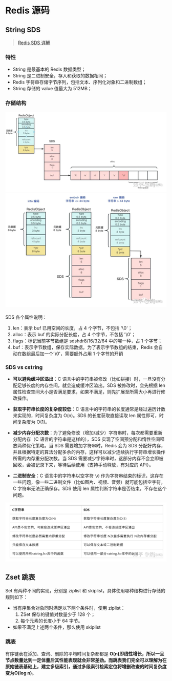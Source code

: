 # Redis 源码

## String SDS

> [Redis SDS 详解](https://zhuanlan.zhihu.com/p/615174662)

### 特性

- String 是最基本的 Redis 数据类型；
- String 是二进制安全，存入和获取的数据相同；
- Redis 字符串存储字节序列，包括文本、序列化对象和二进制数组；
- String 存储的 value 值最大为 512MB；

### 存储结构

<img src="https://raw.githubusercontent.com/Moriic/picture/main/image/1712201094_0.webp" alt="v2-7f4d7cd708fa71cb37083b1566451420_1440w" style="zoom:50%;" />

<img src="https://raw.githubusercontent.com/Moriic/picture/main/image/1712201211_0.webp" alt="v2-068fb4179343c0f2c9f8fe50306e29dd_1440w" style="zoom:50%;" />

SDS 各个属性说明：

1. len：表示 buf 已用空间的长度，占 4 个字节，不包括 '\0'；
2. alloc：表示 buf 的实际分配长度，占 4 个字节，不包括 '\0'；
3. flags：标记当前字节数组是 sdshdr8/16/32/64 中的哪一种，占 1 个字节；
4. buf：表示字节数组，保存实际数据。为了表示字节数组的结束，Redis 会自动在数组最后加一个'\0'，需要额外占用 1 个字节的开销

### SDS vs cstring

- **可以避免缓冲区溢出**：C 语言中的字符串被修改（比如拼接）时，一旦没有分配足够长度的内存空间，就会造成缓冲区溢出。SDS 被修改时，会先根据 len 属性检查空间大小是否满足要求，如果不满足，则先扩展至所需大小再进行修改操作。

- **获取字符串长度的复杂度较低**：C 语言中的字符串的长度通常是经过遍历计数来实现的，时间复杂度为 O(n)。SDS 的长度获取直接读取 len 属性即可，时间复杂度为 O(1)。
- **减少内存分配次数**：为了避免修改（增加/减少）字符串时，每次都需要重新分配内存（C 语言的字符串是这样的），SDS 实现了空间预分配和惰性空间释放两种优化策略。当 SDS 需要增加字符串时，Redis 会为 SDS 分配好内存，并且根据特定的算法分配多余的内存，这样可以减少连续执行字符串增长操作所需的内存重分配次数。当 SDS 需要减少字符串时，这部分内存不会立即被回收，会被记录下来，等待后续使用（支持手动释放，有对应的 API）。

- **二进制安全**：C 语言中的字符串以空字符 `\0` 作为字符串结束的标识，这存在一些问题，像一些二进制文件（比如图片、视频、音频）就可能包括空字符，C 字符串无法正确保存。SDS 使用 len 属性判断字符串是否结束，不存在这个问题。

![v2-01ca8d47ea71bdc5fa6d136d8f4bdc24_1440w](https://raw.githubusercontent.com/Moriic/picture/main/image/1712201523_0.webp)

## Zset 跳表

Set 有两种不同的实现，分别是 ziplist 和 skiplist，具体使用哪种结构进行存储的规则如下：

- 当有序集合对象同时满足以下两个条件时，使用 ziplist： 
  1. ZSet 保存的键值对数量少于 128 个；
  2. 每个元素的长度小于 64 字节。
- 如果不满足上述两个条件，那么使用 skiplist

### 跳表

有序链表在添加、查询、删除的平均时间复杂都都是 **O(n)即线性增长，所以一旦节点数量达到一定体量后其性能表现就会非常差劲。而跳表我们完全可以理解为在原始链表基础上，建立多级索引，通过多级索引检索定位将增删改查的时间复杂度变为O(log n)**。

